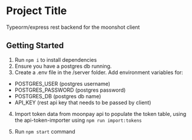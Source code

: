 # Project Title

Typeorm/express rest backend for the moonshot client

## Getting Started
1. Run `npm i` to install dependencies
2. Ensure you have a postgres db running.
3. Create a .env file in the /server folder. Add environment variables for:
  - POSTGRES_USER (postgres username)
  - POSTGRES_PASSWORD (postgres password)
  - POSTGRES_DB (postgres db name)
  - API_KEY (rest api key that needs to be passed by client)
4. Import token data from moonpay api to populate the token table, using the api-token-importer using `npm run import:tokens`

5. Run `npm start` command
